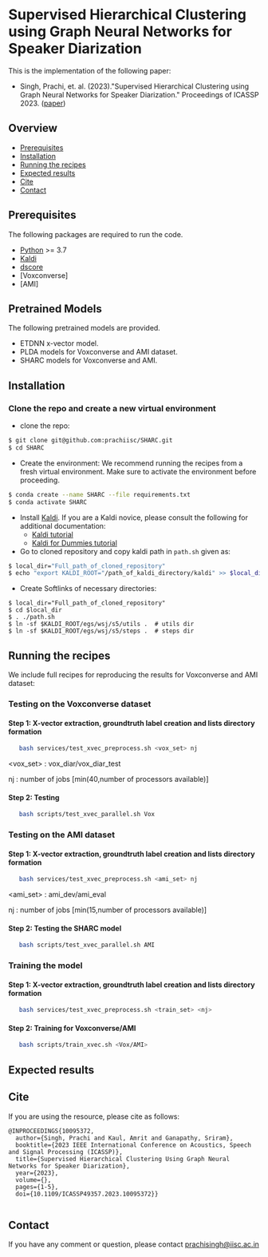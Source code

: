 # Supervised Hierarchical Clustering using Graph Neural Networks for Speaker Diarization
This is the implementation of the following paper:
- Singh, Prachi, et. al. (2023)."Supervised Hierarchical Clustering using Graph Neural Networks for Speaker Diarization." Proceedings of ICASSP 2023.
([paper](https://arxiv.org/pdf/2302.12716.pdf))

## Overview

- [Prerequisites](#prerequisites)
- [Installation](#installation)
- [Running the recipes](#running-the-recipes)
- [Expected results](#expected-results)
- [Cite](#cite)
- [Contact](#contact) 

## Prerequisites

The following packages are required to run the code.

- [Python](https://www.python.org/) >= 3.7
- [Kaldi](https://github.com/kaldi-asr/kaldi)
- [dscore](https://github.com/nryant/dscore)
- [Voxconverse]
- [AMI] 

## Pretrained Models
The following pretrained models are provided.
- ETDNN x-vector model.
- PLDA models for Voxconverse and AMI dataset.
- SHARC models for Voxconverse and AMI.

## Installation

### Clone the repo and create a new virtual environment

- clone the repo:
```bash
$ git clone git@github.com:prachiisc/SHARC.git
$ cd SHARC
```

- Create the environment: We recommend running the recipes from a fresh virtual environment. 
Make sure to activate the environment before proceeding.

```bash
$ conda create --name SHARC --file requirements.txt
$ conda activate SHARC
```
- Install [Kaldi](https://github.com/kaldi-asr/kaldi). 
If you are a Kaldi novice, please consult the following for additional documentation:
    - [Kaldi tutorial](http://kaldi-asr.org/doc/tutorial.html)
    - [Kaldi for Dummies tutorial](http://kaldi-asr.org/doc/kaldi_for_dummies.html)
- Go to cloned repository and copy kaldi path in ``path.sh`` given as:
 ```sh
 $ local_dir="Full_path_of_cloned_repository"
 $ echo "export KALDI_ROOT="/path_of_kaldi_directory/kaldi" >> $local_dir/path.sh
 ```
- Create Softlinks of necessary directories:
```
$ local_dir="Full_path_of_cloned_repository"
$ cd $local_dir
$ . ./path.sh
$ ln -sf $KALDI_ROOT/egs/wsj/s5/utils .  # utils dir
$ ln -sf $KALDI_ROOT/egs/wsj/s5/steps .  # steps dir
```

## Running the recipes

We include full recipes for reproducing the results for Voxconverse and AMI dataset:

### Testing on the Voxconverse dataset

#### Step 1: X-vector extraction, groundtruth label creation and lists directory formation

```bash
   bash services/test_xvec_preprocess.sh <vox_set> nj
```
<vox_set> : vox_diar/vox_diar_test

nj : number of jobs [min(40,number of processors available)]

#### Step 2: Testing

```bash
   bash scripts/test_xvec_parallel.sh Vox
```

### Testing on the AMI dataset
#### Step 1: X-vector extraction, groundtruth label creation and lists directory formation

```bash
   bash services/test_xvec_preprocess.sh <ami_set> nj
```
<ami_set> : ami_dev/ami_eval 

nj : number of jobs [min(15,number of processors available)]

#### Step 2: Testing the SHARC model

```bash
   bash scripts/test_xvec_parallel.sh AMI
```
### Training the model
#### Step 1: X-vector extraction, groundtruth label creation and lists directory formation

```bash
   bash services/test_xvec_preprocess.sh <train_set> <nj>
```

#### Step 2: Training for Voxconverse/AMI

```bash
   bash scripts/train_xvec.sh <Vox/AMI>
```

## Expected results

## Cite
If you are using the resource, please cite as follows: <br />
```
@INPROCEEDINGS{10095372,  
  author={Singh, Prachi and Kaul, Amrit and Ganapathy, Sriram},
  booktitle={2023 IEEE International Conference on Acoustics, Speech and Signal Processing (ICASSP)},  
  title={Supervised Hierarchical Clustering Using Graph Neural Networks for Speaker Diarization},  
  year={2023}, 
  volume={}, 
  pages={1-5}, 
  doi={10.1109/ICASSP49357.2023.10095372}}
  
 ```
## Contact
If you have any comment or question, please contact prachisingh@iisc.ac.in
